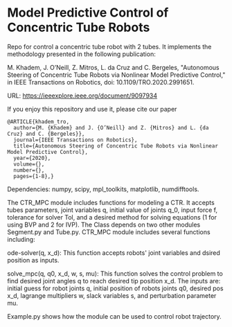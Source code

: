# Model Predictive Control of Concentric Tube Robots
Repo for control a concentric tube robot with 2 tubes. It implements the methodology presented in the following publication:

M. Khadem, J. O’Neill, Z. Mitros, L. da Cruz and C. Bergeles, "Autonomous Steering of Concentric Tube Robots via Nonlinear Model Predictive Control," in IEEE Transactions on Robotics, 
doi: 10.1109/TRO.2020.2991651.

URL: https://ieeexplore.ieee.org/document/9097934

If you enjoy this repository and use it, please cite our paper
```
@ARTICLE{khadem_tro,
  author={M. {Khadem} and J. {O’Neill} and Z. {Mitros} and L. {da Cruz} and C. {Bergeles}},
  journal={IEEE Transactions on Robotics}, 
  title={Autonomous Steering of Concentric Tube Robots via Nonlinear Model Predictive Control}, 
  year={2020},
  volume={},
  number={},
  pages={1-8},}
```

Dependencies: numpy, scipy, mpl_toolkits, matplotlib, numdifftools.

The CTR_MPC module includes functions for modeling a  CTR. It accepts tubes parameters, joint variables q, initial value of joints q_0, input force f, tolerance for solver Tol, and a desired method for solving equations (1 for using BVP and 2 for IVP). The Class depends on two other modules Segment.py and Tube.py. CTR_MPC module includes several functions including:

ode-solver(q, x_d): This function accepts robots' joint variables and dsired position as inputs.

solve_mpc(q, q0, x_d, w, s, mu): This function solves the control problem to find desired joint angles q to reach desired tip position x_d. The inputs are: initial guess for robot 
joints q, initial position of robots joints q0, desired pos x_d, lagrange multipliers w, slack variables s, and perturbation parameter mu.

Example.py shows how the module can be used to control robot trajectory.

